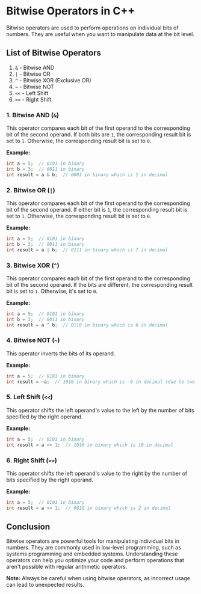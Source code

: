 
# Bitwise Operators in C++

Bitwise operators are used to perform operations on individual bits of numbers. They are useful when you want to manipulate data at the bit level.

## List of Bitwise Operators

1. `&` - Bitwise AND
2. `|` - Bitwise OR
3. `^` - Bitwise XOR (Exclusive OR)
4. `~` - Bitwise NOT
5. `<<` - Left Shift
6. `>>` - Right Shift

### 1. Bitwise AND (`&`)

This operator compares each bit of the first operand to the corresponding bit of the second operand. If both bits are `1`, the corresponding result bit is set to `1`. Otherwise, the corresponding result bit is set to `0`.

**Example:**

```cpp
int a = 5;  // 0101 in binary
int b = 3;  // 0011 in binary
int result = a & b;  // 0001 in binary which is 1 in decimal
```

### 2. Bitwise OR (`|`)

This operator compares each bit of the first operand to the corresponding bit of the second operand. If either bit is `1`, the corresponding result bit is set to `1`. Otherwise, the corresponding result bit is set to `0`.

**Example:**

```cpp
int a = 5;  // 0101 in binary
int b = 3;  // 0011 in binary
int result = a | b;  // 0111 in binary which is 7 in decimal
```

### 3. Bitwise XOR (`^`)

This operator compares each bit of the first operand to the corresponding bit of the second operand. If the bits are different, the corresponding result bit is set to `1`. Otherwise, it's set to `0`.

**Example:**

```cpp
int a = 5;  // 0101 in binary
int b = 3;  // 0011 in binary
int result = a ^ b;  // 0110 in binary which is 6 in decimal
```

### 4. Bitwise NOT (`~`)

This operator inverts the bits of its operand.

**Example:**

```cpp
int a = 5;  // 0101 in binary
int result = ~a;  // 1010 in binary which is -6 in decimal (due to two's complement representation)
```

### 5. Left Shift (`<<`)

This operator shifts the left operand's value to the left by the number of bits specified by the right operand.

**Example:**

```cpp
int a = 5;  // 0101 in binary
int result = a << 1;  // 1010 in binary which is 10 in decimal
```

### 6. Right Shift (`>>`)

This operator shifts the left operand's value to the right by the number of bits specified by the right operand.

**Example:**

```cpp
int a = 5;  // 0101 in binary
int result = a >> 1;  // 0010 in binary which is 2 in decimal
```

## Conclusion

Bitwise operators are powerful tools for manipulating individual bits in numbers. They are commonly used in low-level programming, such as systems programming and embedded systems. Understanding these operators can help you optimize your code and perform operations that aren't possible with regular arithmetic operators.

**Note:** Always be careful when using bitwise operators, as incorrect usage can lead to unexpected results.
